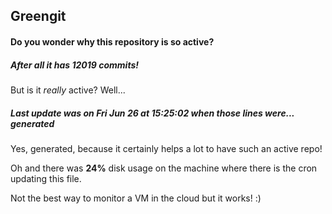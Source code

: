 ## Greengit

#### Do you wonder why this repository is so active?

##### After all it has 12019 commits!

But is it *really* active? Well...

##### Last update was on Fri Jun 26 at 15:25:02 when those lines were... generated

Yes, generated, because it certainly helps a lot to have such an active repo!

Oh and there was **24%** disk usage on the machine
where there is the cron updating this file.

Not the best way to monitor a VM in the cloud but it works! :)
